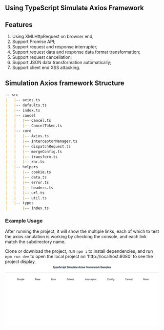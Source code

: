 ## Using TypeScript Simulate Axios Framework

## Features
1. Using XMLHttpRequest on browser end;
2. Support Promise API;
3. Support request and response interrupter;
4. Support request data and response data format transformation;
5. Support request cancellation;
6. Support JSON data transformation automatically;
7. Support client end XSS attacking.


## Simulation Axios framework Structure
```markdown
-- src
|   |-- axios.ts
|   |-- defaults.ts
|   |-- index.ts
|   |-- cancel
|   |   |-- Cancel.ts
|   |   |-- CancelToken.ts
|   |-- core
|   |   |-- Axios.ts
|   |   |-- InterceptorManager.ts
|   |   |-- dispatchRequest.ts
|   |   |-- mergeConfig.ts
|   |   |-- transform.ts
|   |   |-- xhr.ts
|   |-- helpers
|   |   |-- cookie.ts
|   |   |-- data.ts
|   |   |-- error.ts
|   |   |-- headers.ts
|   |   |-- url.ts
|   |   |-- util.ts
|   |-- types
|       |-- index.ts

```

### Example Usage

After running the project, it will show the multiple links, each of which to test the axios simulation is working by checking the console, and each link match the subdirectory name. 

Clone or download the project, run `npm i` to install dependencies, and run `npm run dev` to open the local project on 'http://localhost:8080' to see the project display.
![avatar](/project-display.png)

